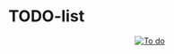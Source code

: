 # TODO-list

<a href="https://leovenom.github.io/TODO-list/">
  <p align="center">
    <img src="https://i.imgur.com/SmOP829.png?w="350" alt="To do">
  </p>
</a>
